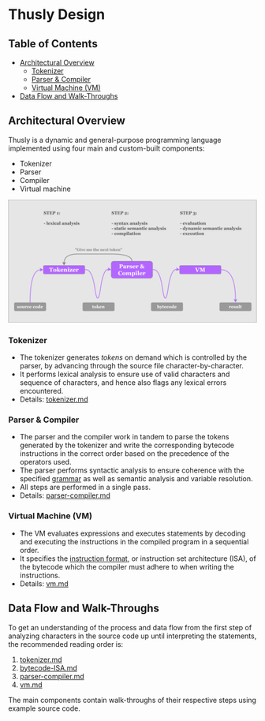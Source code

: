 # Thusly Design

## Table of Contents

- [Architectural Overview](#architectural-overview)
    - [Tokenizer](#tokenizer)
    - [Parser & Compiler](#parser--compiler)
    - [Virtual Machine (VM)](#virtual-machine-vm)
- [Data Flow and Walk-Throughs](#data-flow-and-walk-throughs)

## Architectural Overview

Thusly is a dynamic and general-purpose programming language implemented using four main and custom-built components:

* Tokenizer
* Parser
* Compiler
* Virtual machine

![Thusly architectural overview](../media/thusly-design-architectural-overview.svg)

### Tokenizer

* The tokenizer generates *tokens* on demand which is controlled by the parser, by advancing through the source file character-by-character.
* It performs lexical analysis to ensure use of valid characters and sequence of characters, and hence also flags any lexical errors encountered.
* Details: [tokenizer.md](./tokenizer.md)

### Parser & Compiler

* The parser and the compiler work in tandem to parse the tokens generated by the tokenizer and write the corresponding bytecode instructions in the correct order based on the precedence of the operators used.
* The parser performs syntactic analysis to ensure coherence with the specified [grammar](../grammar.txt) as well as semantic analysis and variable resolution.
* All steps are performed in a single pass.
* Details: [parser-compiler.md](./parser-compiler.md)

### Virtual Machine (VM)

* The VM evaluates expressions and executes statements by decoding and executing the instructions in the compiled program in a sequential order.
* It specifies the [instruction format](./bytecode-ISA.md), or instruction set architecture (ISA), of the bytecode which the compiler must adhere to when writing the instructions.
* Details: [vm.md](./vm.md)

## Data Flow and Walk-Throughs

To get an understanding of the process and data flow from the first step of analyzing characters in the source code up until interpreting the statements, the recommended reading order is:

1. [tokenizer.md](./tokenizer.md)
2. [bytecode-ISA.md](./bytecode-ISA.md)
3. [parser-compiler.md](./parser-compiler.md)
4. [vm.md](./vm.md)

The main components contain walk-throughs of their respective steps using example source code.
